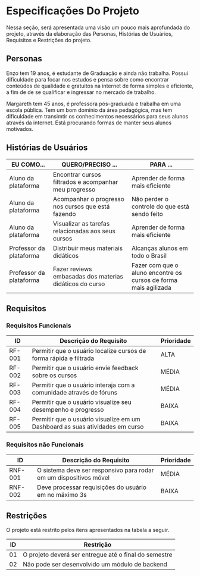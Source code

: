 # Especificações Do Projeto

Nessa seção, será apresentada uma visão um pouco mais aprofundada do projeto, através da elaboração das Personas, Histórias de Usuários, Requisitos e Restrições do projeto.

## Personas

Enzo tem 19 anos, é estudante de Graduação e ainda não trabalha. Possui dificuldade para focar nos estudos e pensa sobre como encontrar conteúdos de qualidade e gratuitos na internet de forma simples e eficiente, a fim de de se qualificar e ingressar no mercado de trabalho.

Margareth tem 45 anos, é professora pós-graduada e trabalha em uma escola pública. Tem um bom domínio da área pedagógica, mas tem dificuldade em transimtir os conhecimentos necessários para seus alunos através da internet. Está procurando formas de manter seus alunos motivados.

## Histórias de Usuários

|EU COMO... | QUERO/PRECISO ... |PARA ... |
|--------------------|------------------------------------|----------------------------------------|
|Aluno da plataforma | Encontrar cursos filtrados e acompanhar meu progresso | Aprender de forma mais eficiente |
|Aluno da plataforma | Acompanhar o progresso nos cursos que está fazendo | Não perder o controle do que está sendo feito |
|Aluno da plataforma | Visualizar as tarefas relacionadas aos seus cursos | Aprender de forma mais eficiente |
|Professor da plataforma | Distribuir meus materiais didáticos | Alcanças alunos em todo o Brasil |
|Professor da plataforma | Fazer reviews embasadas dos materias didáticos do curso | Fazer com que o aluno encontre os cursos de forma mais agilizada |

## Requisitos

### Requisitos Funcionais

|ID    | Descrição do Requisito | Prioridade |
|------|-----------------------------------------|----|
|RF-001| Permitir que o usuário localize cursos de forma rápida e filtrada | ALTA |
|RF-002| Permitir que o usuário envie feedback sobre os cursos | MÉDIA |
|RF-003| Permitir que o usuário interaja com a comunidade através de fóruns | MÉDIA |
|RF-004| Permitir que o usuário visualize seu desempenho e progresso | BAIXA |
|RF-005| Permitir que o usuário visualize em um Dashboard as suas atividades em curso | BAIXA |

### Requisitos não Funcionais

|ID     | Descrição do Requisito  |Prioridade |
|-------|-------------------------|----|
|RNF-001| O sistema deve ser responsivo para rodar em um dispositivos móvel | MÉDIA | 
|RNF-002| Deve processar requisições do usuário em no máximo 3s |  BAIXA | 

## Restrições

O projeto está restrito pelos itens apresentados na tabela a seguir.

|ID| Restrição                                             |
|--|-------------------------------------------------------|
|01| O projeto deverá ser entregue até o final do semestre |
|02| Não pode ser desenvolvido um módulo de backend        |
